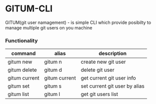 # GITUM-CLI

GITUM(git user namagement) - is simple CLI which provide posibilty to manage multiple git users on you machine

### Functionality


| command | alias | description |
| ------ | ------ | ------ |
| gitum new **<userName>** **<userEmail>** **<alias>** | gitum n **<userName>** **<userEmail>** **<alias>**  | create new git user  |
| gitum delete **<alias>** | gitum d **<alias>**  | delete git user  |
| gitum current | gitum current  | get current git user info  |
| gitum set **<alias>**| gitum s **<alias>**  | set current git user by alias  |
| gitum list | gitum l | get git users list  |
